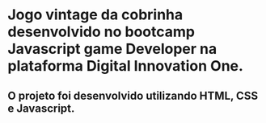 # Jogo vintage da cobrinha desenvolvido no bootcamp Javascript game Developer na plataforma Digital Innovation One.

## O projeto foi desenvolvido utilizando HTML, CSS e Javascript.

